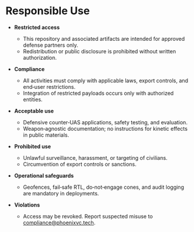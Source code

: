 # Responsible Use

- **Restricted access**

  - This repository and associated artifacts are intended for approved defense
    partners only.
  - Redistribution or public disclosure is prohibited without written
    authorization.

- **Compliance**

  - All activities must comply with applicable laws, export controls, and
    end‑user restrictions.
  - Integration of restricted payloads occurs only with authorized entities.

- **Acceptable use**

  - Defensive counter‑UAS applications, safety testing, and evaluation.
  - Weapon‑agnostic documentation; no instructions for kinetic effects in public
    materials.

- **Prohibited use**

  - Unlawful surveillance, harassment, or targeting of civilians.
  - Circumvention of export controls or sanctions.

- **Operational safeguards**

  - Geofences, fail‑safe RTL, do‑not‑engage cones, and audit logging are
    mandatory in deployments.

- **Violations**
  - Access may be revoked. Report suspected misuse to <compliance@phoenixvc.tech>.

